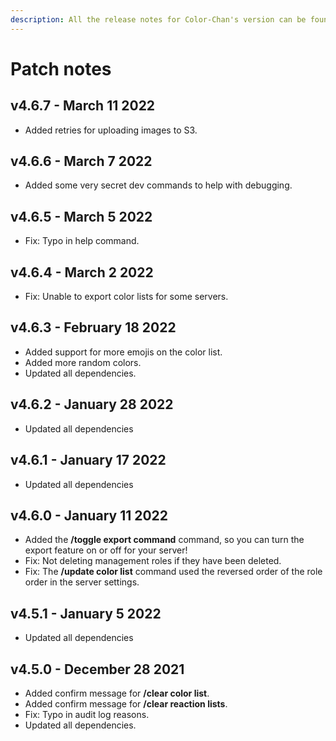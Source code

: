 ```yaml
---
description: All the release notes for Color-Chan's version can be found here.
---
```


# Patch notes

## v4.6.7 - March 11 2022

* Added retries for uploading images to S3.

## v4.6.6 - March 7 2022

* Added some very secret dev commands to help with debugging.

## v4.6.5 - March 5 2022

* Fix: Typo in help command.

## v4.6.4 - March 2 2022

* Fix: Unable to export color lists for some servers.

## v4.6.3 - February 18 2022

* Added support for more emojis on the color list.
* Added more random colors.
* Updated all dependencies.

## v4.6.2 - January 28 2022

* Updated all dependencies

## v4.6.1 - January 17 2022

* Updated all dependencies

## v4.6.0 - January 11 2022

* Added the **/toggle export command** command, so you can turn the export feature on or off for your server!
* Fix: Not deleting management roles if they have been deleted.
* Fix: The **/update color list** command used the reversed order of the role order in the server settings.

## v4.5.1 - January 5 2022

* Updated all dependencies

## v4.5.0 - December 28 2021

* Added confirm message for **/clear color list**.
* Added confirm message for **/clear reaction lists**.
* Fix: Typo in audit log reasons.
* Updated all dependencies.
